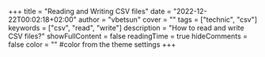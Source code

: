 +++
title = "Reading and Writing CSV files"
date = "2022-12-22T00:02:18+02:00"
author = "vbetsun"
cover = ""
tags = ["technic", "csv"]
keywords = ["csv", "read", "write"]
description = "How to read and write CSV files?"
showFullContent = false
readingTime = true
hideComments = false
color = "" #color from the theme settings
+++
